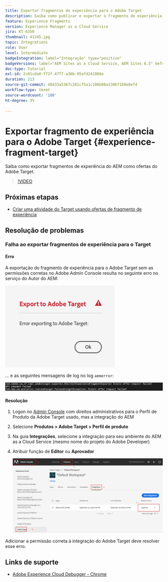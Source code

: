 ```yaml
---
title: Exportar fragmentos de experiência para o Adobe Target
description: Saiba como publicar e exportar o fragmento de experiência do AEM como ofertas do Adobe Target.
feature: Experience Fragments
version: Experience Manager as a Cloud Service
jira: KT-6350
thumbnail: 41245.jpg
topic: Integrations
role: User
level: Intermediate
badgeIntegration: label="Integração" type="positive"
badgeVersions: label="AEM Sites as a Cloud Service, AEM Sites 6.5" before-title="false"
doc-type: Tutorial
exl-id: 2c01cda8-f72f-47f7-a36b-95afd241906e
duration: 213
source-git-commit: 48433a5367c281cf5a1c106b08a1306f1b0e8ef4
workflow-type: tm+mt
source-wordcount: '180'
ht-degree: 3%

---
```


# Exportar fragmento de experiência para o Adobe Target {#experience-fragment-target}

Saiba como exportar fragmentos de experiência do AEM como ofertas do Adobe Target.

>[!VIDEO](https://video.tv.adobe.com/v/328975?quality=12&learn=on&captions=por_br)

## Próximas etapas

+ [Criar uma atividade do Target usando ofertas de fragmento de experiência](./create-target-activity.md)

## Resolução de problemas

### Falha ao exportar fragmentos de experiência para o Target

#### Erro

A exportação do fragmento de experiência para o Adobe Target sem as permissões corretas no Adobe Admin Console resulta no seguinte erro no serviço do Autor do AEM:

![Erro na interface da API do Target](assets/error-target-offer.png)

... e as seguintes mensagens de log no log `aemerror`:

![Erro de Console da API de Destino](assets/target-console-error.png)

#### Resolução

1. Logon no [Admin Console](https://adminconsole.adobe.com/) com direitos administrativos para o Perfil de Produto da Adobe Target usado, mas a integração do AEM
2. Selecione __Produtos > Adobe Target > Perfil de produto__
3. Na guia __Integrações__, selecione a integração para seu ambiente do AEM as a Cloud Service (mesmo nome do projeto do Adobe Developer)
4. Atribuir função de __Editor__ ou __Aprovador__

   ![Erro na API de Destino](assets/target-permissions.png)

Adicionar a permissão correta à integração do Adobe Target deve resolver esse erro.

## Links de suporte

+ [Adobe Experience Cloud Debugger - Chrome](https://chrome.google.com/webstore/detail/adobe-experience-platform/bfnnokhpnncpkdmbokanobigaccjkpob)
